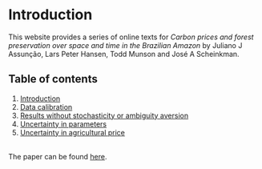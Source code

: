 # Introduction

This website provides a series of online texts for *Carbon prices and forest preservation over space and time in the Brazilian Amazon* by Juliano J Assunção, Lars Peter Hansen, Todd Munson and José A Scheinkman.


## Table of contents
1. [Introduction](intro.md)
2. [Data calibration](calibration/calibration.ipynb)
3. [Results without stochasticity or ambiguity aversion](models/Deterministic.ipynb) 
4. [Uncertainty in parameters](models/HMC.ipynb)
5. [Uncertainty in agricultural price](models/MPC.ipynb)
    <!-- 1. [Uncertainty in agricultural price](models/MPC.ipynb) -->


<br>
The paper can be found <a href = "https://papers.ssrn.com/sol3/papers.cfm?abstract_id=4414217">here</a>.